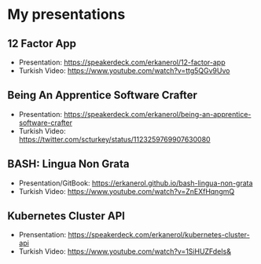 # My presentations

## 12 Factor App

- Presentation: https://speakerdeck.com/erkanerol/12-factor-app
- Turkish Video: https://www.youtube.com/watch?v=ttg5QGv9Uvo

## Being An Apprentice Software Crafter

- Presentation: https://speakerdeck.com/erkanerol/being-an-apprentice-software-crafter
- Turkish Video: https://twitter.com/scturkey/status/1123259769907630080


## BASH: Lingua Non Grata

- Presentation/GitBook: https://erkanerol.github.io/bash-lingua-non-grata
- Turkish Video: https://www.youtube.com/watch?v=ZnEXfHqngmQ

## Kubernetes Cluster API
- Prensentation: https://speakerdeck.com/erkanerol/kubernetes-cluster-api
- Turkish Video: https://www.youtube.com/watch?v=1SiHUZFdeIs&
